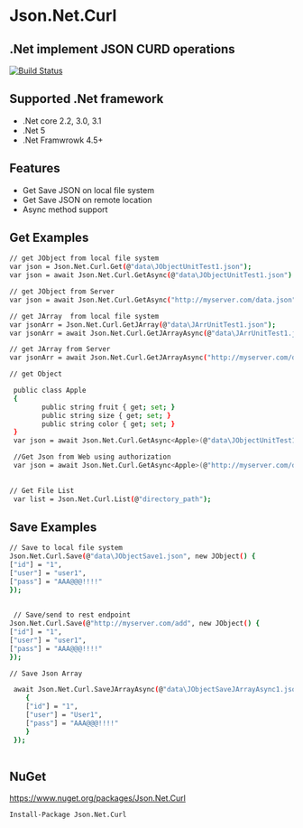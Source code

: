 # Json.Net.Curl
## .Net implement JSON CURD operations   

[![Build Status](https://travis-ci.org/joemccann/dillinger.svg?branch=master)](https://travis-ci.org/joemccann/dillinger)

## Supported .Net framework

- .Net core 2.2, 3.0, 3.1
- .Net 5
- .Net Framwrowk 4.5+

## Features

- Get Save JSON on  local file system
- Get Save JSON on  remote location   
- Async method support 

## Get Examples
```sh
// get JObject from local file system 
var json = Json.Net.Curl.Get(@"data\JObjectUnitTest1.json");
var json = await Json.Net.Curl.GetAsync(@"data\JObjectUnitTest1.json")

// get JObject from Server  
var json = await Json.Net.Curl.GetAsync("http://myserver.com/data.json");

// get JArray  from local file system 
var jsonArr = Json.Net.Curl.GetJArray(@"data\JArrUnitTest1.json");
var jsonArr = await Json.Net.Curl.GetJArrayAsync(@"data\JArrUnitTest1.json")

// get JArray from Server  
var jsonArr = await Json.Net.Curl.GetJArrayAsync("http://myserver.com/data_arr.json");

// get Object 

 public class Apple
 {
        public string fruit { get; set; }
        public string size { get; set; }
        public string color { get; set; }
 }
 var json = await Json.Net.Curl.GetAsync<Apple>(@"data\JObjectUnitTest1.json");

 //Get Json from Web using authorization
 var json = await Json.Net.Curl.GetAsync<Apple>(@"http://myserver.com/data.json", new Dictionary<string, string>() {["Authorization"] = "Basic dXNlcjpic2Ux" });
  
 
// Get File List 
 var list = Json.Net.Curl.List(@"directory_path");


```

## Save Examples
```sh
// Save to local file system
Json.Net.Curl.Save(@"data\JObjectSave1.json", new JObject() { 
["id"] = "1",
["user"] = "user1",
["pass"] = "AAA@@@!!!!"
});
   
   
 // Save/send to rest endpoint
Json.Net.Curl.Save(@"http://myserver.com/add", new JObject() { 
["id"] = "1",
["user"] = "user1",
["pass"] = "AAA@@@!!!!"
});

// Save Json Array 

 await Json.Net.Curl.SaveJArrayAsync(@"data\JObjectSaveJArrayAsync1.json", new JArray(){ new JObject()
    {
    ["id"] = "1",
    ["user"] = "User1",
    ["pass"] = "AAA@@@!!!!"
    } 
 });
            
```


## NuGet
https://www.nuget.org/packages/Json.Net.Curl
```sh
Install-Package Json.Net.Curl 
```

